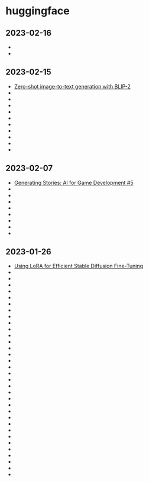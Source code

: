 # huggingface
## 2023-02-16
* []()
* []()
## 2023-02-15
* [Zero-shot image-to-text generation with BLIP-2](https://huggingface.co/blog/blip-2)
* []()
* []()
* []()
* []()
* []()
* []()
* []()
* []()
* []()
* []()
## 2023-02-07
* [Generating Stories: AI for Game Development #5](https://huggingface.co/blog/ml-for-games-5)
* []()
* []()
* []()
* []()
* []()
* []()
* []()
* []()
## 2023-01-26
* [Using LoRA for Efficient Stable Diffusion Fine-Tuning](https://huggingface.co/blog/lora)
* []()
* []()
* []()
* []()
* []()
* []()
* []()
* []()
* []()
* []()
* []()
* []()
* []()
* []()
* []()
* []()
* []()
* []()
* []()
* []()
* []()
* []()
* []()
* []()
* []()
* []()
* []()
* []()
* []()
* []()
* []()
* []()
* []()












